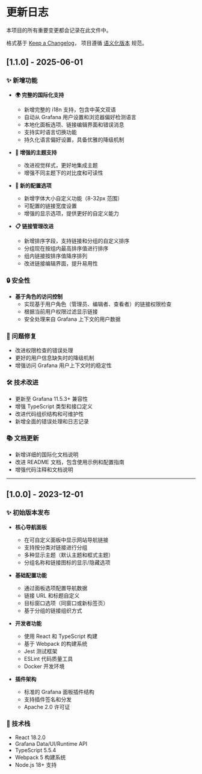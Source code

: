 # 更新日志

本项目的所有重要变更都会记录在此文件中。

格式基于 [Keep a Changelog](https://keepachangelog.com/en/1.0.0/)，
项目遵循 [语义化版本](https://semver.org/spec/v2.0.0.html) 规范。

## [1.1.0] - 2025-06-01

### ✨ 新增功能

- **🌍 完整的国际化支持**

  - 新增完整的 i18n 支持，包含中英文双语
  - 自动从 Grafana 用户设置和浏览器偏好检测语言
  - 本地化面板选项、链接编辑界面和错误消息
  - 支持实时语言切换功能
  - 持久化语言偏好设置，具备优雅的降级机制

- **🎨 增强的主题支持**

  - 改进视觉样式，更好地集成主题
  - 增强不同主题下的对比度和可读性

- **🔧 新的配置选项**

  - 新增字体大小自定义功能（8-32px 范围）
  - 可配置的链接宽度设置
  - 增强的显示选项，提供更好的自定义能力

- **📋 链接管理改进**
  - 新增排序字段，支持链接和分组的自定义排序
  - 分组现在按组内最高排序值进行排序
  - 组内链接按排序值降序排列
  - 改进链接编辑界面，提升易用性

### 🔒 安全性

- **基于角色的访问控制**
  - 实现基于用户角色（管理员、编辑者、查看者）的链接权限检查
  - 根据当前用户权限过滤显示链接
  - 安全处理来自 Grafana 上下文的用户数据

### 🐛 问题修复

- 改进权限检查的错误处理
- 更好的用户信息缺失时的降级机制
- 增强访问 Grafana 用户上下文时的稳定性

### 🛠️ 技术改进

- 更新至 Grafana 11.5.3+ 兼容性
- 增强 TypeScript 类型和接口定义
- 改进代码组织结构和可维护性
- 新增全面的错误处理和日志记录

### 📚 文档更新

- 新增详细的国际化文档说明
- 改进 README 文档，包含使用示例和配置指南
- 增强代码注释和文档说明

---

## [1.0.0] - 2023-12-01

### ✨ 初始版本发布

- **核心导航面板**

  - 在可自定义面板中显示网站导航链接
  - 支持按分类对链接进行分组
  - 多种显示主题（默认主题和框式主题）
  - 分组名称和链接图标的显示/隐藏选项

- **基础配置功能**

  - 通过面板选项配置导航数据
  - 链接 URL 和标题自定义
  - 目标窗口选项（同窗口或新标签页）
  - 基于分组的链接组织方式

- **开发者功能**

  - 使用 React 和 TypeScript 构建
  - 基于 Webpack 的构建系统
  - Jest 测试框架
  - ESLint 代码质量工具
  - Docker 开发环境

- **插件架构**
  - 标准的 Grafana 面板插件结构
  - 支持插件签名和分发
  - Apache 2.0 许可证

### 🔧 技术栈

- React 18.2.0
- Grafana Data/UI/Runtime API
- TypeScript 5.5.4
- Webpack 5 构建系统
- Node.js 18+ 支持
